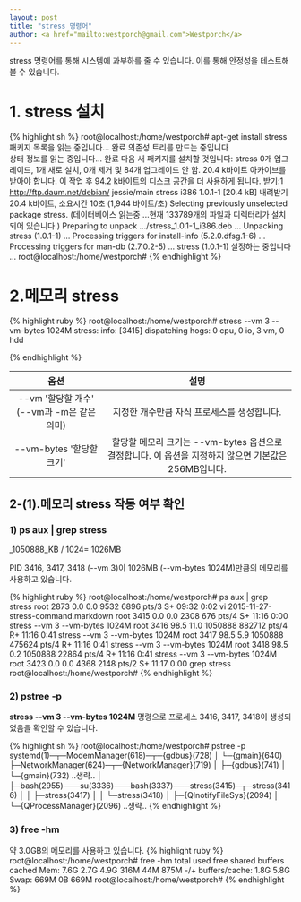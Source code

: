 ```yaml
---                               
layout: post
title: "stress 명령어" 
author: <a href="mailto:westporch@gmail.com">Westporch</a>
---
```


stress 명령어를 통해 시스템에 과부하를 줄 수 있습니다. 이를 통해 안정성을 테스트해볼 수 있습니다.

# 1. stress 설치

{% highlight sh %}
root@localhost:/home/westporch# apt-get install stress
패키지 목록을 읽는 중입니다... 완료
의존성 트리를 만드는 중입니다       
상태 정보를 읽는 중입니다... 완료
다음 새 패키지를 설치할 것입니다:
  stress
0개 업그레이드, 1개 새로 설치, 0개 제거 및 84개 업그레이드 안 함.
20.4 k바이트 아카이브를 받아야 합니다.
이 작업 후 94.2 k바이트의 디스크 공간을 더 사용하게 됩니다.
받기:1 http://ftp.daum.net/debian/ jessie/main stress i386 1.0.1-1 [20.4 kB]
내려받기 20.4 k바이트, 소요시간 10초 (1,944 바이트/초)
Selecting previously unselected package stress.
(데이터베이스 읽는중 ...현재 133789개의 파일과 디렉터리가 설치되어 있습니다.)
Preparing to unpack .../stress_1.0.1-1_i386.deb ...
Unpacking stress (1.0.1-1) ...
Processing triggers for install-info (5.2.0.dfsg.1-6) ...
Processing triggers for man-db (2.7.0.2-5) ...
stress (1.0.1-1) 설정하는 중입니다 ...
root@localhost:/home/westporch#
{% endhighlight %}

# 2.메모리 stress

{% highlight ruby %}
root@localhost:/home/westporch# stress --vm 3 --vm-bytes 1024M
stress: info: [3415] dispatching hogs: 0 cpu, 0 io, 3 vm, 0 hdd

{% endhighlight %}

|옵션|설명|
|:--:|:--:|
|--vm '할당할 개수' (--vm과 -m은 같은 의미)|지정한 개수만큼 자식 프로세스를 생성합니다.|
|--vm-bytes '할당할 크기'|할당할 메모리 크기는 --vm-bytes 옵션으로 결정합니다. 이 옵션을 지정하지 않으면 기본값은 256MB입니다.|


## 2-(1).메모리 stress 작동 여부 확인


### 1) ps aux | grep stress

_1050888_KB / 1024= 1026MB

PID 3416, 3417, 3418 (--vm 3)이 1026MB (--vm-bytes 1024M)만큼의 메모리를 사용하고 있습니다.

{% highlight ruby %}
root@localhost:/home/westporch# ps aux | grep stress
root      2873  0.0  0.0   9532  6896 pts/3    S+   09:32   0:02 vi 2015-11-27-stress-command.markdown
root      3415  0.0  0.0   2308   676 pts/4    S+   11:16   0:00 stress --vm 3 --vm-bytes 1024M
root      3416 98.5 11.0 1050888 882712 pts/4  R+   11:16   0:41 stress --vm 3 --vm-bytes 1024M
root      3417 98.5  5.9 1050888 475624 pts/4  R+   11:16   0:41 stress --vm 3 --vm-bytes 1024M
root      3418 98.5  0.2 1050888 22864 pts/4   R+   11:16   0:41 stress --vm 3 --vm-bytes 1024M
root      3423  0.0  0.0   4368  2148 pts/2    S+   11:17   0:00 grep stress
root@localhost:/home/westporch# 
{% endhighlight %}

### 2) pstree -p

**stress --vm 3 --vm-bytes 1024M** 명령으로 프로세스 3416, 3417, 3418이 생성되었음을 확인할 수 있습니다.

{% highlight sh %}
root@localhost:/home/westporch# pstree -p
systemd(1)─┬─ModemManager(618)─┬─{gdbus}(728)
           │                   └─{gmain}(640)
           ├─NetworkManager(624)─┬─{NetworkManager}(719)
           │                     ├─{gdbus}(741)
           │                     └─{gmain}(732)
             ..생략..
           │               ├─bash(2955)───su(3336)───bash(3337)───stress(3415)─┬─stress(3416)
           │               │                                                   ├─stress(3417)
           │               │                                                   └─stress(3418)
           │               ├─{QInotifyFileSys}(2094)
           │               └─{QProcessManager}(2096)
			..생략..
{% endhighlight %}

### 3) free -hm

약 3.0GB의 메모리를 사용하고 있습니다.
{% highlight ruby %}
root@localhost:/home/westporch# free -hm
             total       used       free     shared    buffers     cached
Mem:          7.6G       2.7G       4.9G       316M        44M       875M
-/+ buffers/cache:       1.8G       5.8G
Swap:         669M         0B       669M
root@localhost:/home/westporch#
{% endhighlight %}
